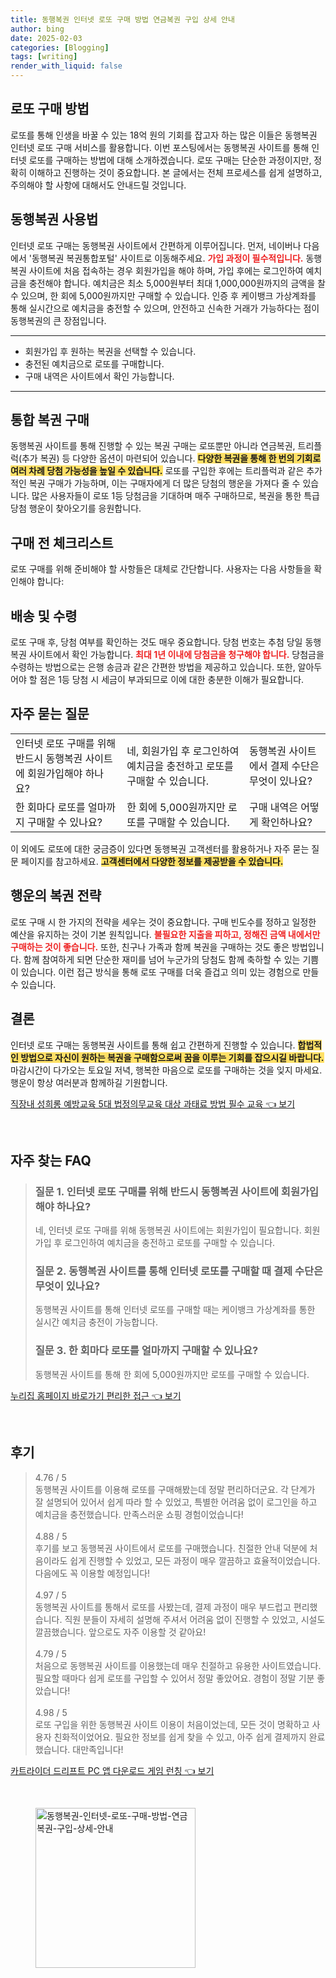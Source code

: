 ```yaml
---
title: 동행복권 인터넷 로또 구매 방법 연금복권 구입 상세 안내
author: bing
date: 2025-02-03
categories: [Blogging]
tags: [writing]
render_with_liquid: false
---
```



<h2 id='로또 구매 방법'>로또 구매 방법</h2>

<p>로또를 통해 인생을 바꿀 수 있는 18억 원의 기회를 잡고자 하는 많은 이들은 동행복권 인터넷 로또 구매 서비스를 활용합니다. 이번 포스팅에서는 동행복권 사이트를 통해 인터넷 로또를 구매하는 방법에 대해 소개하겠습니다. 로또 구매는 단순한 과정이지만, 정확히 이해하고 진행하는 것이 중요합니다. 본 글에서는 전체 프로세스를 쉽게 설명하고, 주의해야 할 사항에 대해서도 안내드릴 것입니다.</p>

<h2 id='동행복권 사용법'>동행복권 사용법</h2>

<p>인터넷 로또 구매는 동행복권 사이트에서 간편하게 이루어집니다. 먼저, 네이버나 다음에서 '동행복권 복권통합포털' 사이트로 이동해주세요. <b><span style="color: #ee2323;">가입 과정이 필수적입니다.</span></b> 동행복권 사이트에 처음 접속하는 경우 회원가입을 해야 하며, 가입 후에는 로그인하여 예치금을 충전해야 합니다. 예치금은 최소 5,000원부터 최대 1,000,000원까지의 금액을 찰 수 있으며, 한 회에 5,000원까지만 구매할 수 있습니다. 인증 후 케이뱅크 가상계좌를 통해 실시간으로 예치금을 충전할 수 있으며, 안전하고 신속한 거래가 가능하다는 점이 동행복권의 큰 장점입니다.</p>

<hr />

<ul>
    <li>회원가입 후 원하는 복권을 선택할 수 있습니다.</li>
    <li>충전된 예치금으로 로또를 구매합니다.</li>
    <li>구매 내역은 사이트에서 확인 가능합니다.</li>
</ul>

<hr />

<h2 id='통합 복권 구매'>통합 복권 구매</h2>

<p>동행복권 사이트를 통해 진행할 수 있는 복권 구매는 로또뿐만 아니라 연금복권, 트리플럭(추가 복권) 등 다양한 옵션이 마련되어 있습니다. <b><span style="background-color: #ffe066;">다양한 복권을 통해 한 번의 기회로 여러 차례 당첨 가능성을 높일 수 있습니다.</span></b> 로또를 구입한 후에는 트리플럭과 같은 추가적인 복권 구매가 가능하며, 이는 구매자에게 더 많은 당첨의 행운을 가져다 줄 수 있습니다. 많은 사용자들이 로또 1등 당첨금을 기대하며 매주 구매하므로, 복권을 통한 특급 당첨 행운이 찾아오기를 응원합니다.</p>

<h2 id='구매 전 체크리스트'>구매 전 체크리스트</h2>

<p>로또 구매를 위해 준비해야 할 사항들은 대체로 간단합니다. 사용자는 다음 사항들을 확인해야 합니다:</p>

<h2 id='배송 및 수령'>배송 및 수령</h2>

<p>로또 구매 후, 당첨 여부를 확인하는 것도 매우 중요합니다. 당첨 번호는 추첨 당일 동행복권 사이트에서 확인 가능합니다. <b><span style="color: #ee2323;">최대 1년 이내에 당첨금을 청구해야 합니다.</span></b> 당첨금을 수령하는 방법으로는 은행 송금과 같은 간편한 방법을 제공하고 있습니다. 또한, 알아두어야 할 점은 1등 당첨 시 세금이 부과되므로 이에 대한 충분한 이해가 필요합니다.</p>

<h2 id='자주 묻는 질문'>자주 묻는 질문</h2>

<table>
    <tr>
        <td>인터넷 로또 구매를 위해 반드시 동행복권 사이트에 회원가입해야 하나요?</td>
        <td>네, 회원가입 후 로그인하여 예치금을 충전하고 로또를 구매할 수 있습니다.</td>
        <td>동행복권 사이트에서 결제 수단은 무엇이 있나요?</td>
    </tr>
    <tr>
        <td>한 회마다 로또를 얼마까지 구매할 수 있나요?</td>
        <td>한 회에 5,000원까지만 로또를 구매할 수 있습니다.</td>
        <td>구매 내역은 어떻게 확인하나요?</td>
    </tr>
</table>

<p>이 외에도 로또에 대한 궁금증이 있다면 동행복권 고객센터를 활용하거나 자주 묻는 질문 페이지를 참고하세요. <b><span style="background-color: #ffe066;">고객센터에서 다양한 정보를 제공받을 수 있습니다.</span></b></p>

<h2 id='행운의 복권 전략'>행운의 복권 전략</h2>

<p>로또 구매 시 한 가지의 전략을 세우는 것이 중요합니다. 구매 빈도수를 정하고 일정한 예산을 유지하는 것이 기본 원칙입니다. <b><span style="color: #ee2323;">불필요한 지출을 피하고, 정해진 금액 내에서만 구매하는 것이 좋습니다.</span></b> 또한, 친구나 가족과 함께 복권을 구매하는 것도 좋은 방법입니다. 함께 참여하게 되면 단순한 재미를 넘어 누군가의 당첨도 함께 축하할 수 있는 기쁨이 있습니다. 이런 접근 방식을 통해 로또 구매를 더욱 즐겁고 의미 있는 경험으로 만들 수 있습니다.</p>

<h2 id='결론'>결론</h2>

<p>인터넷 로또 구매는 동행복권 사이트를 통해 쉽고 간편하게 진행할 수 있습니다. <b><span style="background-color: #ffe066;">합법적인 방법으로 자신이 원하는 복권을 구매함으로써 꿈을 이루는 기회를 잡으시길 바랍니다.</span></b> 마감시간이 다가오는 토요일 저녁, 행복한 마음으로 로또를 구매하는 것을 잊지 마세요. 행운이 항상 여러분과 함께하길 기원합니다.</p>


<p><a class="click-button" title="직장내 성희롱 예방교육 5대 법정의무교육 대상 과태료 방법 필수 교육" href="https://yellowplanner.github.io/posts/%EC%A7%81%EC%9E%A5%EB%82%B4-%EC%84%B1%ED%9D%AC%EB%A1%B1-%EC%98%88%EB%B0%A9%EA%B5%90%EC%9C%A1-5%EB%8C%80-%EB%B2%95%EC%A0%95%EC%9D%98%EB%AC%B4%EA%B5%90%EC%9C%A1-%EB%8C%80%EC%83%81-%EA%B3%BC%ED%83%9C%EB%A3%8C-%EB%B0%A9%EB%B2%95-%ED%95%84%EC%88%98-%EA%B5%90%EC%9C%A1/" rel="dofollow">직장내 성희롱 예방교육 5대 법정의무교육 대상 과태료 방법 필수 교육 👈 보기</a></p><br>
<h2 id='자주_찾는_FAQ'>자주 찾는 FAQ</h2>
<div itemscope="" itemtype="https://schema.org/FAQPage"> 
<blockquote> 
<div itemscope="" itemprop="mainEntity" itemtype="https://schema.org/Question"> 
<h3 itemprop="name">질문 1. 인터넷 로또 구매를 위해 반드시 동행복권 사이트에 회원가입해야 하나요?</h3> 
<div itemscope="" itemprop="acceptedAnswer" itemtype="https://schema.org/Answer"> 
<span itemprop="text"> 
<p>네, 인터넷 로또 구매를 위해 동행복권 사이트에는 회원가입이 필요합니다. 회원가입 후 로그인하여 예치금을 충전하고 로또를 구매할 수 있습니다.</p> 
</span> 
</div> 
</div> 

<div itemscope="" itemprop="mainEntity" itemtype="https://schema.org/Question"> 
<h3 itemprop="name">질문 2. 동행복권 사이트를 통해 인터넷 로또를 구매할 때 결제 수단은 무엇이 있나요?</h3> 
<div itemscope="" itemprop="acceptedAnswer" itemtype="https://schema.org/Answer"> 
<span itemprop="text"> 
<p>동행복권 사이트를 통해 인터넷 로또를 구매할 때는 케이뱅크 가상계좌를 통한 실시간 예치금 충전이 가능합니다.</p> 
</span> 
</div> 
</div> 

<div itemscope="" itemprop="mainEntity" itemtype="https://schema.org/Question"> 
<h3 itemprop="name">질문 3. 한 회마다 로또를 얼마까지 구매할 수 있나요?</h3> 
<div itemscope="" itemprop="acceptedAnswer" itemtype="https://schema.org/Answer"> 
<span itemprop="text"> 
<p>동행복권 사이트를 통해 한 회에 5,000원까지만 로또를 구매할 수 있습니다.</p> 
</span> 
</div> 
</div> 
</blockquote> 
</div>
<p><a class="click-button" title="누리집 홈페이지 바로가기 편리한 접근" href="https://yellowplanner.github.io/posts/%EB%88%84%EB%A6%AC%EC%A7%91-%ED%99%88%ED%8E%98%EC%9D%B4%EC%A7%80-%EB%B0%94%EB%A1%9C%EA%B0%80%EA%B8%B0-%ED%8E%B8%EB%A6%AC%ED%95%9C-%EC%A0%91%EA%B7%BC/" rel="dofollow">누리집 홈페이지 바로가기 편리한 접근 👈 보기</a></p><br>
<h2 id='후기'>후기</h2>
<div itemscope itemtype="https://schema.org/Product">
  <blockquote>
  <div itemprop="review" itemscope itemtype="https://schema.org/Review">
      <div itemprop="reviewRating" itemscope itemtype="https://schema.org/Rating"> <span itemprop="ratingValue">4.76</span> / <span itemprop="bestRating">5</span> </div>
      <span itemprop="reviewBody">동행복권 사이트를 이용해 로또를 구매해봤는데 정말 편리하더군요. 각 단계가 잘 설명되어 있어서 쉽게 따라 할 수 있었고, 특별한 어려움 없이 로그인을 하고 예치금을 충전했습니다. 만족스러운 쇼핑 경험이었습니다!</span>
  </div>
  <br>
  <div itemprop="review" itemscope itemtype="https://schema.org/Review">
      <div itemprop="reviewRating" itemscope itemtype="https://schema.org/Rating"> <span itemprop="ratingValue">4.88</span> / <span itemprop="bestRating">5</span> </div>
      <span itemprop="reviewBody">후기를 보고 동행복권 사이트에서 로또를 구매했습니다. 친절한 안내 덕분에 처음이라도 쉽게 진행할 수 있었고, 모든 과정이 매우 깔끔하고 효율적이었습니다. 다음에도 꼭 이용할 예정입니다!</span>
  </div>
  <br>
  <div itemprop="review" itemscope itemtype="https://schema.org/Review">
      <div itemprop="reviewRating" itemscope itemtype="https://schema.org/Rating"> <span itemprop="ratingValue">4.97</span> / <span itemprop="bestRating">5</span> </div>
      <span itemprop="reviewBody">동행복권 사이트를 통해서 로또를 사봤는데, 결제 과정이 매우 부드럽고 편리했습니다. 직원 분들이 자세히 설명해 주셔서 어려움 없이 진행할 수 있었고, 시설도 깔끔했습니다. 앞으로도 자주 이용할 것 같아요!</span>
  </div>
  <br>
  <div itemprop="review" itemscope itemtype="https://schema.org/Review">
      <div itemprop="reviewRating" itemscope itemtype="https://schema.org/Rating"> <span itemprop="ratingValue">4.79</span> / <span itemprop="bestRating">5</span> </div>
      <span itemprop="reviewBody">처음으로 동행복권 사이트를 이용했는데 매우 친절하고 유용한 사이트였습니다. 필요할 때마다 쉽게 로또를 구입할 수 있어서 정말 좋았어요. 경험이 정말 기분 좋았습니다!</span>
  </div>
  <br>
  <div itemprop="review" itemscope itemtype="https://schema.org/Review">
      <div itemprop="reviewRating" itemscope itemtype="https://schema.org/Rating"> <span itemprop="ratingValue">4.98</span> / <span itemprop="bestRating">5</span> </div>
      <span itemprop="reviewBody">로또 구입을 위한 동행복권 사이트 이용이 처음이었는데, 모든 것이 명확하고 사용자 친화적이었어요. 필요한 정보를 쉽게 찾을 수 있고, 아주 쉽게 결제까지 완료했습니다. 대만족입니다!</span>
  </div>
  </blockquote>
</div>
<p><a class="click-button" title="카트라이더 드리프트 PC 앱 다운로드 게임 런칭" href="https://yellowplanner.github.io/posts/%EC%B9%B4%ED%8A%B8%EB%9D%BC%EC%9D%B4%EB%8D%94-%EB%93%9C%EB%A6%AC%ED%94%84%ED%8A%B8-PC-%EC%95%B1-%EB%8B%A4%EC%9A%B4%EB%A1%9C%EB%93%9C-%EA%B2%8C%EC%9E%84-%EB%9F%B0%EC%B9%AD/" rel="dofollow">카트라이더 드리프트 PC 앱 다운로드 게임 런칭 👈 보기</a></p><br>
<figure class="image"><img src="https://yellowplanner.github.io/assets/img/thumbnail/동행복권-인터넷-로또-구매-방법-연금복권-구입-상세-안내.webp" alt="동행복권-인터넷-로또-구매-방법-연금복권-구입-상세-안내" width="256" height="256"></figure>